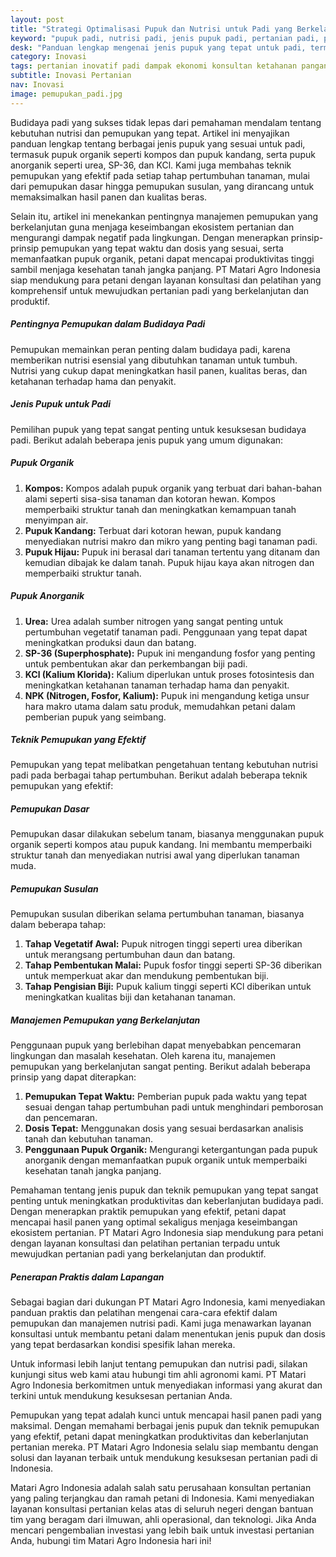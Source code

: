 ```yaml
---
layout: post
title: "Strategi Optimalisasi Pupuk dan Nutrisi untuk Padi yang Berkelanjutan"
keyword: "pupuk padi, nutrisi padi, jenis pupuk padi, pertanian padi, pupuk organik, pupuk anorganik, teknik pemupukan, konsultan pertanian, pelatihan pertanian terpadu, PT Matari Agro Indonesia"
desk: "Panduan lengkap mengenai jenis pupuk yang tepat untuk padi, termasuk pupuk organik dan anorganik, serta teknik pemupukan untuk hasil panen optimal"
category: Inovasi
tags: pertanian inovatif padi dampak ekonomi konsultan ketahanan pangan
subtitle: Inovasi Pertanian
nav: Inovasi
image: pemupukan_padi.jpg
---
```


Budidaya padi yang sukses tidak lepas dari pemahaman mendalam tentang kebutuhan nutrisi dan pemupukan yang tepat. Artikel ini menyajikan panduan lengkap tentang berbagai jenis pupuk yang sesuai untuk padi, termasuk pupuk organik seperti kompos dan pupuk kandang, serta pupuk anorganik seperti urea, SP-36, dan KCl. Kami juga membahas teknik pemupukan yang efektif pada setiap tahap pertumbuhan tanaman, mulai dari pemupukan dasar hingga pemupukan susulan, yang dirancang untuk memaksimalkan hasil panen dan kualitas beras.

Selain itu, artikel ini menekankan pentingnya manajemen pemupukan yang berkelanjutan guna menjaga keseimbangan ekosistem pertanian dan mengurangi dampak negatif pada lingkungan. Dengan menerapkan prinsip-prinsip pemupukan yang tepat waktu dan dosis yang sesuai, serta memanfaatkan pupuk organik, petani dapat mencapai produktivitas tinggi sambil menjaga kesehatan tanah jangka panjang. PT Matari Agro Indonesia siap mendukung para petani dengan layanan konsultasi dan pelatihan yang komprehensif untuk mewujudkan pertanian padi yang berkelanjutan dan produktif.

##### Pentingnya Pemupukan dalam Budidaya Padi
Pemupukan memainkan peran penting dalam budidaya padi, karena memberikan nutrisi esensial yang dibutuhkan tanaman untuk tumbuh. Nutrisi yang cukup dapat meningkatkan hasil panen, kualitas beras, dan ketahanan terhadap hama dan penyakit.

##### Jenis Pupuk untuk Padi
Pemilihan pupuk yang tepat sangat penting untuk kesuksesan budidaya padi. Berikut adalah beberapa jenis pupuk yang umum digunakan:

##### Pupuk Organik
1. **Kompos:** Kompos adalah pupuk organik yang terbuat dari bahan-bahan alami seperti sisa-sisa tanaman dan kotoran hewan. Kompos memperbaiki struktur tanah dan meningkatkan kemampuan tanah menyimpan air.
2. **Pupuk Kandang:** Terbuat dari kotoran hewan, pupuk kandang menyediakan nutrisi makro dan mikro yang penting bagi tanaman padi.
3. **Pupuk Hijau:** Pupuk ini berasal dari tanaman tertentu yang ditanam dan kemudian dibajak ke dalam tanah. Pupuk hijau kaya akan nitrogen dan memperbaiki struktur tanah.

##### Pupuk Anorganik
1. **Urea:** Urea adalah sumber nitrogen yang sangat penting untuk pertumbuhan vegetatif tanaman padi. Penggunaan yang tepat dapat meningkatkan produksi daun dan batang.
2. **SP-36 (Superphosphate):** Pupuk ini mengandung fosfor yang penting untuk pembentukan akar dan perkembangan biji padi.
3. **KCl (Kalium Klorida):** Kalium diperlukan untuk proses fotosintesis dan meningkatkan ketahanan tanaman terhadap hama dan penyakit.
4. **NPK (Nitrogen, Fosfor, Kalium):** Pupuk ini mengandung ketiga unsur hara makro utama dalam satu produk, memudahkan petani dalam pemberian pupuk yang seimbang.

##### Teknik Pemupukan yang Efektif
Pemupukan yang tepat melibatkan pengetahuan tentang kebutuhan nutrisi padi pada berbagai tahap pertumbuhan. Berikut adalah beberapa teknik pemupukan yang efektif:

##### Pemupukan Dasar
Pemupukan dasar dilakukan sebelum tanam, biasanya menggunakan pupuk organik seperti kompos atau pupuk kandang. Ini membantu memperbaiki struktur tanah dan menyediakan nutrisi awal yang diperlukan tanaman muda.

##### Pemupukan Susulan
Pemupukan susulan diberikan selama pertumbuhan tanaman, biasanya dalam beberapa tahap:
1. **Tahap Vegetatif Awal:** Pupuk nitrogen tinggi seperti urea diberikan untuk merangsang pertumbuhan daun dan batang.
2. **Tahap Pembentukan Malai:** Pupuk fosfor tinggi seperti SP-36 diberikan untuk memperkuat akar dan mendukung pembentukan biji.
3. **Tahap Pengisian Biji:** Pupuk kalium tinggi seperti KCl diberikan untuk meningkatkan kualitas biji dan ketahanan tanaman.

##### Manajemen Pemupukan yang Berkelanjutan
Penggunaan pupuk yang berlebihan dapat menyebabkan pencemaran lingkungan dan masalah kesehatan. Oleh karena itu, manajemen pemupukan yang berkelanjutan sangat penting. Berikut adalah beberapa prinsip yang dapat diterapkan:
1. **Pemupukan Tepat Waktu:** Pemberian pupuk pada waktu yang tepat sesuai dengan tahap pertumbuhan padi untuk menghindari pemborosan dan pencemaran.
2. **Dosis Tepat:** Menggunakan dosis yang sesuai berdasarkan analisis tanah dan kebutuhan tanaman.
3. **Penggunaan Pupuk Organik:** Mengurangi ketergantungan pada pupuk anorganik dengan memanfaatkan pupuk organik untuk memperbaiki kesehatan tanah jangka panjang.

Pemahaman tentang jenis pupuk dan teknik pemupukan yang tepat sangat penting untuk meningkatkan produktivitas dan keberlanjutan budidaya padi. Dengan menerapkan praktik pemupukan yang efektif, petani dapat mencapai hasil panen yang optimal sekaligus menjaga keseimbangan ekosistem pertanian. PT Matari Agro Indonesia siap mendukung para petani dengan layanan konsultasi dan pelatihan pertanian terpadu untuk mewujudkan pertanian padi yang berkelanjutan dan produktif.

##### Penerapan Praktis dalam Lapangan
Sebagai bagian dari dukungan PT Matari Agro Indonesia, kami menyediakan panduan praktis dan pelatihan mengenai cara-cara efektif dalam pemupukan dan manajemen nutrisi padi. Kami juga menawarkan layanan konsultasi untuk membantu petani dalam menentukan jenis pupuk dan dosis yang tepat berdasarkan kondisi spesifik lahan mereka.

Untuk informasi lebih lanjut tentang pemupukan dan nutrisi padi, silakan kunjungi situs web kami atau hubungi tim ahli agronomi kami. PT Matari Agro Indonesia berkomitmen untuk menyediakan informasi yang akurat dan terkini untuk mendukung kesuksesan pertanian Anda.

Pemupukan yang tepat adalah kunci untuk mencapai hasil panen padi yang maksimal. Dengan memahami berbagai jenis pupuk dan teknik pemupukan yang efektif, petani dapat meningkatkan produktivitas dan keberlanjutan pertanian mereka. PT Matari Agro Indonesia selalu siap membantu dengan solusi dan layanan terbaik untuk mendukung kesuksesan pertanian padi di Indonesia.

Matari Agro Indonesia adalah salah satu perusahaan konsultan pertanian yang paling terjangkau dan ramah petani di Indonesia. Kami menyediakan layanan konsultasi pertanian kelas atas di seluruh negeri dengan bantuan tim yang beragam dari ilmuwan, ahli operasional, dan teknologi. Jika Anda mencari pengembalian investasi yang lebih baik untuk investasi pertanian Anda, hubungi tim Matari Agro Indonesia hari ini!

